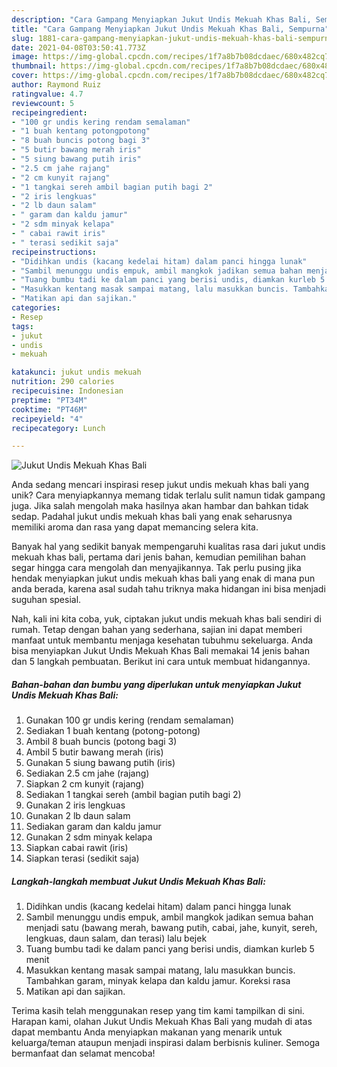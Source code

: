 ```yaml
---
description: "Cara Gampang Menyiapkan Jukut Undis Mekuah Khas Bali, Sempurna"
title: "Cara Gampang Menyiapkan Jukut Undis Mekuah Khas Bali, Sempurna"
slug: 1881-cara-gampang-menyiapkan-jukut-undis-mekuah-khas-bali-sempurna
date: 2021-04-08T03:50:41.773Z
image: https://img-global.cpcdn.com/recipes/1f7a8b7b08dcdaec/680x482cq70/jukut-undis-mekuah-khas-bali-foto-resep-utama.jpg
thumbnail: https://img-global.cpcdn.com/recipes/1f7a8b7b08dcdaec/680x482cq70/jukut-undis-mekuah-khas-bali-foto-resep-utama.jpg
cover: https://img-global.cpcdn.com/recipes/1f7a8b7b08dcdaec/680x482cq70/jukut-undis-mekuah-khas-bali-foto-resep-utama.jpg
author: Raymond Ruiz
ratingvalue: 4.7
reviewcount: 5
recipeingredient:
- "100 gr undis kering rendam semalaman"
- "1 buah kentang potongpotong"
- "8 buah buncis potong bagi 3"
- "5 butir bawang merah iris"
- "5 siung bawang putih iris"
- "2.5 cm jahe rajang"
- "2 cm kunyit rajang"
- "1 tangkai sereh ambil bagian putih bagi 2"
- "2 iris lengkuas"
- "2 lb daun salam"
- " garam dan kaldu jamur"
- "2 sdm minyak kelapa"
- " cabai rawit iris"
- " terasi sedikit saja"
recipeinstructions:
- "Didihkan undis (kacang kedelai hitam) dalam panci hingga lunak"
- "Sambil menunggu undis empuk, ambil mangkok jadikan semua bahan menjadi satu (bawang merah, bawang putih, cabai, jahe, kunyit, sereh, lengkuas, daun salam, dan terasi) lalu bejek"
- "Tuang bumbu tadi ke dalam panci yang berisi undis, diamkan kurleb 5 menit"
- "Masukkan kentang masak sampai matang, lalu masukkan buncis. Tambahkan garam, minyak kelapa dan kaldu jamur. Koreksi rasa"
- "Matikan api dan sajikan."
categories:
- Resep
tags:
- jukut
- undis
- mekuah

katakunci: jukut undis mekuah 
nutrition: 290 calories
recipecuisine: Indonesian
preptime: "PT34M"
cooktime: "PT46M"
recipeyield: "4"
recipecategory: Lunch

---
```



![Jukut Undis Mekuah Khas Bali](https://img-global.cpcdn.com/recipes/1f7a8b7b08dcdaec/680x482cq70/jukut-undis-mekuah-khas-bali-foto-resep-utama.jpg)

Anda sedang mencari inspirasi resep jukut undis mekuah khas bali yang unik? Cara menyiapkannya memang tidak terlalu sulit namun tidak gampang juga. Jika salah mengolah maka hasilnya akan hambar dan bahkan tidak sedap. Padahal jukut undis mekuah khas bali yang enak seharusnya memiliki aroma dan rasa yang dapat memancing selera kita.



Banyak hal yang sedikit banyak mempengaruhi kualitas rasa dari jukut undis mekuah khas bali, pertama dari jenis bahan, kemudian pemilihan bahan segar hingga cara mengolah dan menyajikannya. Tak perlu pusing jika hendak menyiapkan jukut undis mekuah khas bali yang enak di mana pun anda berada, karena asal sudah tahu triknya maka hidangan ini bisa menjadi suguhan spesial.


Nah, kali ini kita coba, yuk, ciptakan jukut undis mekuah khas bali sendiri di rumah. Tetap dengan bahan yang sederhana, sajian ini dapat memberi manfaat untuk membantu menjaga kesehatan tubuhmu sekeluarga. Anda bisa menyiapkan Jukut Undis Mekuah Khas Bali memakai 14 jenis bahan dan 5 langkah pembuatan. Berikut ini cara untuk membuat hidangannya.

<!--inarticleads1-->

##### Bahan-bahan dan bumbu yang diperlukan untuk menyiapkan Jukut Undis Mekuah Khas Bali:

1. Gunakan 100 gr undis kering (rendam semalaman)
1. Sediakan 1 buah kentang (potong-potong)
1. Ambil 8 buah buncis (potong bagi 3)
1. Ambil 5 butir bawang merah (iris)
1. Gunakan 5 siung bawang putih (iris)
1. Sediakan 2.5 cm jahe (rajang)
1. Siapkan 2 cm kunyit (rajang)
1. Sediakan 1 tangkai sereh (ambil bagian putih bagi 2)
1. Gunakan 2 iris lengkuas
1. Gunakan 2 lb daun salam
1. Sediakan  garam dan kaldu jamur
1. Gunakan 2 sdm minyak kelapa
1. Siapkan  cabai rawit (iris)
1. Siapkan  terasi (sedikit saja)




<!--inarticleads2-->

##### Langkah-langkah membuat Jukut Undis Mekuah Khas Bali:

1. Didihkan undis (kacang kedelai hitam) dalam panci hingga lunak
1. Sambil menunggu undis empuk, ambil mangkok jadikan semua bahan menjadi satu (bawang merah, bawang putih, cabai, jahe, kunyit, sereh, lengkuas, daun salam, dan terasi) lalu bejek
1. Tuang bumbu tadi ke dalam panci yang berisi undis, diamkan kurleb 5 menit
1. Masukkan kentang masak sampai matang, lalu masukkan buncis. Tambahkan garam, minyak kelapa dan kaldu jamur. Koreksi rasa
1. Matikan api dan sajikan.




Terima kasih telah menggunakan resep yang tim kami tampilkan di sini. Harapan kami, olahan Jukut Undis Mekuah Khas Bali yang mudah di atas dapat membantu Anda menyiapkan makanan yang menarik untuk keluarga/teman ataupun menjadi inspirasi dalam berbisnis kuliner. Semoga bermanfaat dan selamat mencoba!
